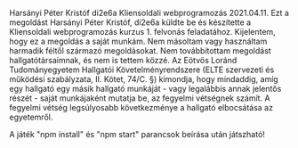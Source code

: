 Harsányi Péter Kristóf
di2e6a
Kliensoldali webprogramozás
2021.04.11.
Ezt a megoldást Harsányi Péter Kristóf, di2e6a küldte be és készítette a Kliensoldali webprogramozás kurzus 1. felvonás feladatához.
Kijelentem, hogy ez a megoldás a saját munkám.
Nem másoltam vagy használtam harmadik féltől származó megoldásokat.
Nem továbbítottam megoldást hallgatótársaimnak, és nem is tettem közzé.
Az Eötvös Loránd Tudományegyetem Hallgatói Követelményrendszere (ELTE szervezeti és működési szabályzata, II. Kötet, 74/C. §) kimondja,
hogy mindaddig, amíg egy hallgató egy másik hallgató munkáját - vagy legalábbis annak jelentős részét - saját munkájaként mutatja be,
az fegyelmi vétségnek számít. A fegyelmi vétség legsúlyosabb következménye a hallgató elbocsátása az egyetemről.

A játék "npm install" és "npm start" parancsok beírása után játszható!